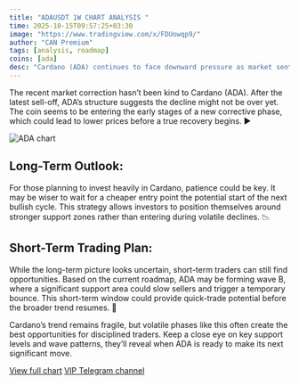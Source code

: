 ```yaml
---
title: "ADAUSDT 1W CHART ANALYSIS "
time: 2025-10-15T09:57:25+03:30
image: "https://www.tradingview.com/x/FDUowqp9/"
author: "CAN Premium"
tags: [analysis, roadmap]
coins: [ada]
desc: "Cardano (ADA) continues to face downward pressure as market sentiment weakens. In this analysis, we’ll look at ADA’s current structure, possible reversal zones, and what traders can expect from the upcoming wave movements in the short and long term."
---
```


The recent market correction hasn’t been kind to Cardano (ADA). After the latest sell-off, ADA’s structure suggests the decline might not be over yet. The coin seems to be entering the early stages of a new corrective phase, which could lead to lower prices before a true recovery begins. ▶️

![ADA chart](https://www.tradingview.com/x/FDUowqp9/)

## Long-Term Outlook:

For those planning to invest heavily in Cardano, patience could be key. It may be wiser to wait for a cheaper entry point the potential start of the next bullish cycle. This strategy allows investors to position themselves around stronger support zones rather than entering during volatile declines. 📉

## Short-Term Trading Plan:

While the long-term picture looks uncertain, short-term traders can still find opportunities. Based on the current roadmap, ADA may be forming wave B, where a significant support area could slow sellers and trigger a temporary bounce. This short-term window could provide quick-trade potential before the broader trend resumes. 💱

Cardano’s trend remains fragile, but volatile phases like this often create the best opportunities for disciplined traders. Keep a close eye on key support levels and wave patterns, they’ll reveal when ADA is ready to make its next significant move.


[View full chart](https://www.tradingview.com/x/FDUowqp9/)
[VIP Telegram channel](https://t.me/+2znhsiCGpI81MzQ0)


